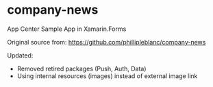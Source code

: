 # company-news
App Center Sample App in Xamarin.Forms

Original source from: https://github.com/phillipleblanc/company-news

Updated:
- Removed retired packages (Push, Auth, Data)
- Using internal resources (images) instead of external image link